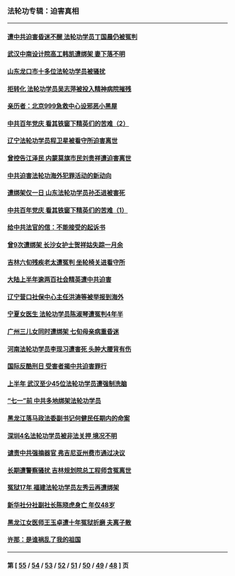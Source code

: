 ### 法轮功专辑：迫害真相
---
#### [遭中共迫害昏迷不醒 法轮功学员丁国晨仍被冤判](../../pages/nf4379/n13065106.md?07040430) 
#### [武汉中南设计院高工韩凯遭绑架 妻下落不明](../../pages/nf4379/n13064124.md?07040430) 
#### [山东龙口市十多位法轮功学员被骚扰](../../pages/nf4379/n13061296.md?07040430) 
#### [拒转化 法轮功学员吴志萍被投入精神病院摧残](../../pages/nf4379/n13061005.md?07040430) 
#### [亲历者：北京999急救中心设邪恶小黑屋](../../pages/nf4379/n13061303.md?07040430) 
#### [中共百年党庆 看其铁窗下精英们的苦难（2）](../../pages/nf4379/n13060332.md?07040430) 
#### [辽宁法轮功学员程卫星被看守所迫害离世](../../pages/nf4379/n13058554.md?07040430) 
#### [曾控告江泽民 内蒙莫旗市民刘贵祥遭迫害离世](../../pages/nf4379/n13058000.md?07040430) 
#### [中共迫害法轮功海外犯罪活动的新动向](../../pages/nf4379/n13058786.md?07040430) 
#### [遭绑架仅一日 山东法轮功学员孙丕进被害死](../../pages/nf4379/n13055727.md?07040430) 
#### [中共百年党庆 看其铁窗下精英们的苦难（1）](../../pages/nf4379/n13053788.md?07040430) 
#### [给中共法官的信：不能接受的起诉书](../../pages/nf4379/n13054073.md?07040430) 
#### [曾9次遭绑架 长沙女护士贺祥姑失踪一月余](../../pages/nf4379/n13053392.md?07040430) 
#### [吉林六旬残疾老太遭冤判 坐轮椅关进看守所](../../pages/nf4379/n13050836.md?07040430) 
#### [大陆上半年逾两百社会精英遭中共迫害](../../pages/nf4379/n13044485.md?07040430) 
#### [辽宁营口社保中心主任洪涛等被举报到海外](../../pages/nf4379/n13045220.md?07040430) 
#### [宁夏女医生 法轮功学员陈淑琴遭冤判4年半](../../pages/nf4379/n13050675.md?07040430) 
#### [广州三儿女同时遭绑架 七旬母亲病重昏迷](../../pages/nf4379/n13047635.md?07040430) 
#### [河南法轮功学员李现习遭害死 头肿大腰背有伤](../../pages/nf4379/n13047032.md?07040430) 
#### [国际反酷刑日 受害者揭中共迫害罪行](../../pages/nf4379/n13048457.md?07040430) 
#### [上半年 武汉至少45位法轮功学员遭强制洗脑](../../pages/nf4379/n13047798.md?07040430) 
#### [“七一”前 中共多地绑架法轮功学员](../../pages/nf4379/n13045655.md?07040430) 
#### [黑龙江落马政法委副书记何健民任期内的命案](../../pages/nf4379/n13041837.md?07040430) 
#### [深圳4名法轮功学员被非法关押 境况不明](../../pages/nf4379/n13041685.md?07040430) 
#### [谴责中共强摘器官 弗吉尼亚州费市通过决议](../../pages/nf4379/n13040108.md?07040430) 
#### [长期遭警察骚扰 吉林规划院总工程师含冤离世](../../pages/nf4379/n13039001.md?07040430) 
#### [冤狱17年 福建法轮功学员左秀云再遭绑架](../../pages/nf4379/n13039942.md?07040430) 
#### [新华社分社副社长陈晓虎身亡 年仅48岁](../../pages/nf4379/n13039675.md?07040430) 
#### [黑龙江女医师王玉卓遭十年冤狱折磨 夫离子散](../../pages/nf4379/n13037253.md?07040430) 
#### [许那：是谁祸乱了我的祖国](../../pages/nf4379/n13037641.md?07040430) 

---
#### 第 [ [55](./55.md?07040430) / [54](./54.md?07040430) / [53](./53.md?07040430) / [52](./52.md?07040430) / [51](./51.md?07040430) / [50](./50.md?07040430) / [49](./49.md?07040430) / [48](./48.md?07040430) ] 页
